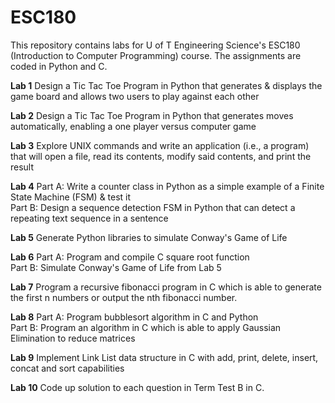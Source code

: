 # ESC180  
This repository contains labs for U of T Engineering Science's ESC180 (Introduction to Computer Programming) course. The assignments are coded in Python and C. 

**Lab 1**  Design a Tic Tac Toe Program in Python that generates & displays the game board and allows two users to play against each other    

**Lab 2**  Design a Tic Tac Toe Program in Python that generates moves automatically, enabling a one player versus computer game    

**Lab 3**  Explore UNIX commands and write an application (i.e., a program) that will open a file, read its contents, modify said contents, and print the result  

**Lab 4**  Part A: Write a counter class in Python as a simple example of a Finite State Machine (FSM) & test it   
Part B: Design a sequence detection FSM in Python that can detect a repeating text sequence in a sentence   

**Lab 5**  Generate Python libraries to simulate Conway's Game of Life   

**Lab 6**  Part A: Program and compile C square root function  
Part B: Simulate Conway's Game of Life from Lab 5   

**Lab 7**  Program a recursive fibonacci program in C which is able to generate the first n numbers or output the nth fibonacci number.  

**Lab 8**  Part A: Program bubblesort algorithm in C and Python   
Part B: Program an algorithm in C which is able to apply Gaussian Elimination to reduce matrices  

**Lab 9**  Implement Link List data structure in C with add, print, delete, insert, concat and sort capabilities 

**Lab 10**  Code up solution to each question in Term Test B in C.  


